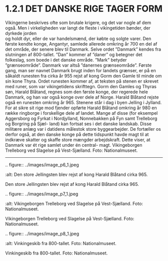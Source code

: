 # 1.2.1 DET DANSKE RIGE TAGER FORM

Vikingerne beskrives ofte som brutale krigere, og det var nogle af dem også. 
Men	i	virkeligheden	var	langt	de	fleste	i	vikingetiden	bønder,	der	dyrkede	jorden	
og holdt dyr, eller de var handelsmænd, der købte og solgte varer. Den første 
kendte konge, Angantyr, samlede allerede omkring år 700 en del af det område, 
der senere blev til Danmark.
Selve ordet ”Danmark” kendes fra slutningen af 800-tallet. ”Dan” kommer af 
”daner” og betegner det folkeslag, som boede i det danske område. ”Mark” 
betyder ”grænseområde”. Danmark var altså ”danernes grænseområde”. Første 
gang, man ser navnet Danmark brugt inden for landets grænser, er på en 
såkaldt runesten fra cirka år 955 rejst af kong Gorm den Gamle til minde om 
sin kone Thyra. Ordet runesten kommer af, at teksten på stenen er skrevet med 
runer, som var vikingetidens skrifttegn. Gorm den Gamles og Thyras søn, Harald 
Blåtand, regnes som den første konge, der regerede hele Danmark, og han var 
også konge over dele af Norge. Harald Blåtand rejste også en runesten omkring 
år 965. Stenene står i dag i byen Jelling i Jylland.
For at sikre sit rige mod fjender opførte Harald Blåtand omkring år 980 en række 
ringborge i forskellige dele af landet. Mange af disse (for eksempel Aggersborg og 
Fyrkat i Nordjylland, Nonnebakken på Fyn samt Trelleborg og Borgring på Sjæl-
land) kan fortsat ses i det danske landskab. Disse militære anlæg var i datidens 
målestok store byggearbejder. De fortæller os derfor også, at den danske konge 
på	dette	tidspunkt	havde	magt	til	at	indkræve	skatter	og	skaffe	store	mængder	
arbejdskraft. Dette 
viser, at Danmark 
var ét rige samlet 
under én central-
magt.
Vikingeborgen Trelleborg ved Slagelse på Vest-Sjælland. 
Foto: Nationalmuseet.
 
 ---

<!-- Figures extracted from nearby pages -->

.. figure:: ../images/image_p6_1.jpeg

   :alt: Den store Jellingsten blev rejst af kong Harald Blåtand cirka 965.

   Den store Jellingsten blev rejst af kong Harald Blåtand cirka 965.

.. figure:: ../images/image_p7_1.jpeg

   :alt: Vikingeborgen Trelleborg ved Slagelse på Vest-Sjælland. Foto: Nationalmuseet.

   Vikingeborgen Trelleborg ved Slagelse på Vest-Sjælland. Foto: Nationalmuseet.

.. figure:: ../images/image_p8_1.jpeg

   :alt: Vinkingeskib fra 800-tallet. Foto: Nationalmuseet.

   Vinkingeskib fra 800-tallet. Foto: Nationalmuseet.
